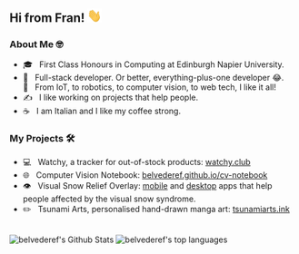 <h2> Hi from Fran! <img src="https://github.com/belvederef/belvederef/blob/main/media/hand-wave.gif" width="25"></h2>

<h3>About Me 🤓</h3>

- 🎓 &nbsp; First Class Honours in Computing at Edinburgh Napier University.
- 💼 &nbsp; Full-stack developer. Or better, everything-plus-one developer 😂. <br>
  💼 &nbsp; From IoT, to robotics, to computer vision, to web tech, I like it all!
- ✍️ &nbsp; I like working on projects that help people.
- ☕ &nbsp; I am Italian and I like my coffee strong.

<h3>My Projects 🛠</h3>

- 💻 &nbsp; Watchy, a tracker for out-of-stock products: [watchy.club](https://www.watchy.club)
- 🌐 &nbsp; Computer Vision Notebook: [belvederef.github.io/cv-notebook](https://belvederef.github.io/cv-notebook)
- 👁️ &nbsp; Visual Snow Relief Overlay: [mobile](https://play.google.com/store/apps/details?id=eu.belvederef.vs_relief_overlay) and [desktop](https://github.com/belvederef/visual-snow-relief-overlay) apps that help people affected by the visual snow syndrome.
- ✏️ &nbsp; Tsunami Arts, personalised hand-drawn manga art: [tsunamiarts.ink](https://tsunamiarts.ink/)

<br>

<div>
<img 
src="https://github-readme-stats.vercel.app/api?username=belvederef&hide=stars&include_all_commits=true&count_private=true&show_icons=true&title_color=7A7ADB&icon_color=2234AE&text_color=D3D3D3&bg_color=0,000000,130F40" alt="belvederef's Github Stats">
<img 
src="https://github-readme-stats.vercel.app/api/top-langs/?username=belvederef&hide=java,tex&langs_count=10&layout=compact&title_color=7A7ADB&icon_color=2234AE&text_color=daf7dc&bg_color=0,000000,130F40"
alt="belvederef's top languages"
/>
</div>

<!--
<h3> Connect with Me </h3>

<p align="center">
&nbsp; <a href="https://twitter.com/_souvik_guria" target="_blank" rel="noopener noreferrer"><img src="https://img.icons8.com/plasticine/100/000000/twitter.png" width="50" /></a>  
&nbsp; <a href="https://www.instagram.com/the_caffeine__addict/" target="_blank" rel="noopener noreferrer"><img src="https://img.icons8.com/plasticine/100/000000/instagram-new.png" width="50" /></a>  
&nbsp; <a href="https://www.linkedin.com/in/souvik-guria-/" target="_blank" rel="noopener noreferrer"><img src="https://img.icons8.com/plasticine/100/000000/linkedin.png" width="50" /></a>
&nbsp; <a href="mailto:souvikguria98@gmail.com" target="_blank" rel="noopener noreferrer"><img src="https://img.icons8.com/plasticine/100/000000/gmail.png"  width="50" /></a>
</p>
-->
